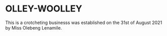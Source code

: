 <html>
   <head>
      <meta charset = "utf-8"> 
      <h1>OLLEY-WOOLLEY</h1>
   </head>
   
   <body>
   <p>This is a crotcheting businesss was established on the 31st of August 2021 by Miss Olebeng Lenamile.</p>   
   </body>
</html>
